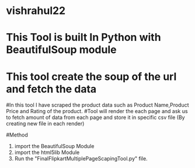# vishrahul22
# This Tool is built In Python with BeautifulSoup module
# This tool create the soup of the url and fetch the data

#In this tool I have scraped the product data such as Product Name,Product Price and Rating of the product.
#Tool will render the each page and ask us to fetch amount of data from each page and store it in specific csv file (By creating new file in each render)

#Method 
1. import the BeautifulSoup Module
2. import the html5lib Module
3. Run the "FinalFlipkartMultiplePageScapingTool.py" file.
